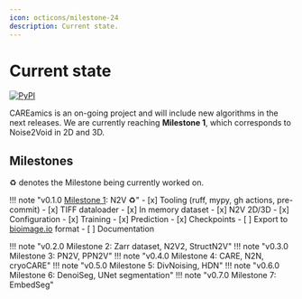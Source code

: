 ```yaml
---
icon: octicons/milestone-24
description: Current state.
---
```


# Current state
[![PyPI](https://img.shields.io/pypi/v/careamics.svg?color=green)](https://pypi.org/project/careamics)

CAREamics is an on-going project and will include new algorithms in the next releases. 
We are currently reaching **Milestone 1**, which corresponds to Noise2Void in 2D and 3D.


## Milestones

:recycle: denotes the Milestone being currently worked on.

!!! note "v0.1.0 [Milestone 1](https://github.com/CAREamics/careamics/milestone/7): N2V :recycle:"
    - [x] Tooling (ruff, mypy, gh actions, pre-commit)
    - [x] TIFF dataloader
    - [x] In memory dataset
    - [x] N2V 2D/3D
    - [x] Configuration
    - [x] Training
    - [x] Prediction
    - [x] Checkpoints
    - [ ] Export to [bioimage.io](https://www.bioimage.io) format
    - [ ] Documentation

!!! note "v0.2.0 Milestone 2: Zarr dataset, N2V2, StructN2V"
!!! note "v0.3.0 Milestone 3: PN2V, PPN2V"
!!! note "v0.4.0 Milestone 4: CARE, N2N, cryoCARE"
!!! note "v0.5.0 Milestone 5: DivNoising, HDN"
!!! note "v0.6.0 Milestone 6: DenoiSeg, UNet segmentation"
!!! note "v0.7.0 Milestone 7: EmbedSeg"
